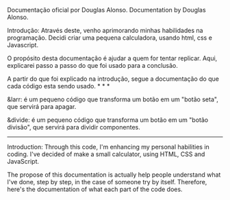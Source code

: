 Documentação oficial por Douglas Alonso.
Documentation by Douglas Alonso.

Introdução: Através deste, venho aprimorando minhas habilidades na programação. Decidi criar uma pequena calculadora, usando html, css e Javascript.

O propósito desta documentação é ajudar a quem for tentar replicar. Aqui, explicarei passo a passo do que foi usado para a conclusão.

A partir do que foi explicado na introdução, segue a documentação do que cada código esta sendo usado.
*
*
*

&larr: é um pequeno código que transforma um botão em um "botão seta", que servirá para apagar.

&divide: é um pequeno código que transforma um botão em um "botão divisão", que servirá para dividir componentes.


----------------------------------------------
Introduction: Through this code, I'm enhancing my  personal habilities in coding. I've  decided of make a small calculator, using HTML, CSS and JavaScript.

The propose of this documentation is actually help people understand what I've done, step by step, in the case of someone try by itself.
Therefore, here's the documentation of what each part of the code does.